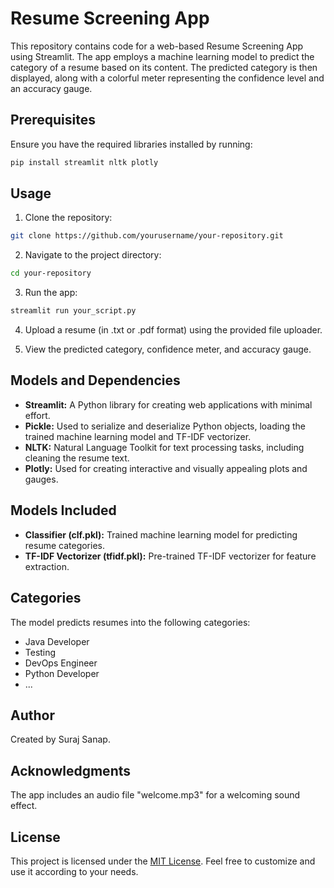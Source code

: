 # Resume Screening App

This repository contains code for a web-based Resume Screening App using Streamlit. The app employs a machine learning model to predict the category of a resume based on its content. The predicted category is then displayed, along with a colorful meter representing the confidence level and an accuracy gauge.

## Prerequisites

Ensure you have the required libraries installed by running:

```bash
pip install streamlit nltk plotly
```

## Usage

1. Clone the repository:

```bash
git clone https://github.com/yourusername/your-repository.git
```

2. Navigate to the project directory:

```bash
cd your-repository
```

3. Run the app:

```bash
streamlit run your_script.py
```

4. Upload a resume (in .txt or .pdf format) using the provided file uploader.

5. View the predicted category, confidence meter, and accuracy gauge.

## Models and Dependencies

- **Streamlit:** A Python library for creating web applications with minimal effort.
- **Pickle:** Used to serialize and deserialize Python objects, loading the trained machine learning model and TF-IDF vectorizer.
- **NLTK:** Natural Language Toolkit for text processing tasks, including cleaning the resume text.
- **Plotly:** Used for creating interactive and visually appealing plots and gauges.

## Models Included

- **Classifier (clf.pkl):** Trained machine learning model for predicting resume categories.
- **TF-IDF Vectorizer (tfidf.pkl):** Pre-trained TF-IDF vectorizer for feature extraction.

## Categories

The model predicts resumes into the following categories:

- Java Developer
- Testing
- DevOps Engineer
- Python Developer
- ...

## Author

Created by Suraj Sanap.

## Acknowledgments

The app includes an audio file "welcome.mp3" for a welcoming sound effect.

## License

This project is licensed under the [MIT License](LICENSE). Feel free to customize and use it according to your needs.
